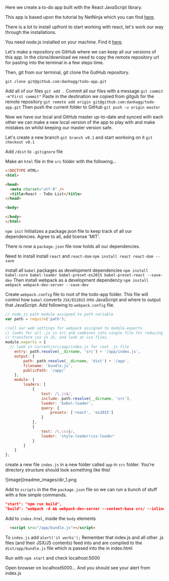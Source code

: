 Here we create a to-do app built with the React JavaScript library.

This app is based upon the tutorial by NetNinja which you can find [here](https://www.youtube.com/watch?v=yZ0f1Apb5CU&list=PL4cUxeGkcC9i0_2FF-WhtRIfIJ1lXlTZR).

There is a lot to install upfront to start working with react, let's work our way through the installations.

You need node.js installed on your machine. Find it [here](https://nodejs.org/en/download/).

Let's make a repository on GitHub where we can keep all our versions of this app. In the clone/download we need to copy the remote repository url for pasting into the terminal in a few steps time.

Then, git from our terminal, git clone the GutHub repository.

`git clone git@github.com:danhagg/todo-app.git`

Add all of our files
`git add .`
Commit all our files with a message
`git commit -m"First commit"`
Paste in the destination we copied from gitgub for the remote repository
`git remote add origin git@github.com:danhagg/todo-app.git`
Then push the current folder to GitHub
`git push -u origin master`

Now we have our local and GitHub master up-to-date and synced with each other we can make a new local version of the app to play with and make mistakes on whilst keeping our master version safe.

Let's create a new branch
`git branch v0.1`
and start workoing on it
`git checkout v0.1`

Add `/dist` to `.gitignore` file

Make an `html` file in the `src` folder with the following...

```html
<!DOCTYPE HTML>
<html>

<head>
  <meta charset="utf-8" />
  <title>React - ToDo List</title>
</head>

<body>

</body>
</html>
```

`npm init`
Initializes a package.json file to keep track of all our dependencies. Agree to all, add license 'MIT'.

There is now a `package.json` file now holds all our dependencies.

Need to install install `react` and `react-dom`
`npm install react react-dom --save`

install all `babel` packages as development dependencies
`npm install babel-core babel-loader babel-preset-es2015 babel-preset-react --save-dev`
Then install webpack as a development dependency
`npm install webpack webpack-dev-server --save-dev`

Create `webpack.config` file to root of the todo-app folder. This file will control how `babel` converts `JSX/ES2015` into JavaScript and where to output that JavaScript. Add following to `webpack.config` file.

```js
// node.js path module assigned to path variable
var path = require('path');

//all our web settings for webpack assigned to module.exports
// looks for all .js in src and combines into single file for reducing http requests
// transform jsx in JS, and look at css files.
module.exports = {
  // look in current/src/app/index.js for root .js file
    entry: path.resolve(__dirname, 'src') + '/app/index.js',
    output: {
        path: path.resolve(__dirname, 'dist') + '/app',
        filename: 'bundle.js',
        publicPath: '/app/'
    },
    module: {
        loaders: [
            {
                test: /\.js$/,
                include: path.resolve(__dirname, 'src'),
                loader: 'babel-loader',
                query: {
                    presets: ['react', 'es2015']
                }
            },
            {
                test: /\.css$/,
                loader: 'style-loader!css-loader'
            }
        ]
    }
};
```
create a new file `index.js` in a new folder called `app` in `src` folder. You're directory structure should look something like this!

![image](readme_images/dir_1.png

  Add to `scripts` in the the `package.json` file so we can run a bunch of stuff with a few simple commands.

  ```json
  "start": "npm run build",
  "build": "webpack -d && webpack-dev-server --content-base src/ --inline --hot --port 5000"
  ```

Add to `index.html`, inside the `body` elements
```html
  <script src="/app/bundle.js"></script>
```

To `index.js` add `alert('it works');`
Remember that index.js and all other .js files (and their JSX/JS contents) feed into and are compiled to the `dist/app/bundle.js` file which is passed into the in index.html

Run with
`npm start` and check localhost:5000

Open browser on localhost5000... And you should see your alert from index.js
